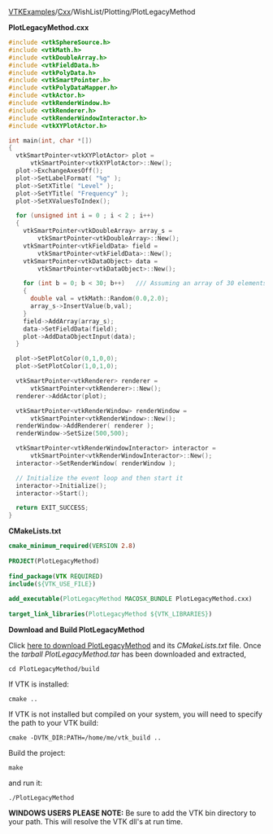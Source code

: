 [VTKExamples](Home)/[Cxx](Cxx)/WishList/Plotting/PlotLegacyMethod

**PlotLegacyMethod.cxx**
```c++
#include <vtkSphereSource.h>
#include <vtkMath.h>
#include <vtkDoubleArray.h>
#include <vtkFieldData.h>
#include <vtkPolyData.h>
#include <vtkSmartPointer.h>
#include <vtkPolyDataMapper.h>
#include <vtkActor.h>
#include <vtkRenderWindow.h>
#include <vtkRenderer.h>
#include <vtkRenderWindowInteractor.h>
#include <vtkXYPlotActor.h>

int main(int, char *[])
{
  vtkSmartPointer<vtkXYPlotActor> plot =
      vtkSmartPointer<vtkXYPlotActor>::New();
  plot->ExchangeAxesOff();
  plot->SetLabelFormat( "%g" );
  plot->SetXTitle( "Level" );
  plot->SetYTitle( "Frequency" );
  plot->SetXValuesToIndex();

  for (unsigned int i = 0 ; i < 2 ; i++)
  {
    vtkSmartPointer<vtkDoubleArray> array_s =
        vtkSmartPointer<vtkDoubleArray>::New();
    vtkSmartPointer<vtkFieldData> field =
        vtkSmartPointer<vtkFieldData>::New();
    vtkSmartPointer<vtkDataObject> data =
        vtkSmartPointer<vtkDataObject>::New();

    for (int b = 0; b < 30; b++)   /// Assuming an array of 30 elements
    {
      double val = vtkMath::Random(0.0,2.0);
      array_s->InsertValue(b,val);
    }
    field->AddArray(array_s);
    data->SetFieldData(field);
    plot->AddDataObjectInput(data);
  }

  plot->SetPlotColor(0,1,0,0);
  plot->SetPlotColor(1,0,1,0);

  vtkSmartPointer<vtkRenderer> renderer =
      vtkSmartPointer<vtkRenderer>::New();
  renderer->AddActor(plot);

  vtkSmartPointer<vtkRenderWindow> renderWindow =
      vtkSmartPointer<vtkRenderWindow>::New();
  renderWindow->AddRenderer( renderer );
  renderWindow->SetSize(500,500);

  vtkSmartPointer<vtkRenderWindowInteractor> interactor =
      vtkSmartPointer<vtkRenderWindowInteractor>::New();
  interactor->SetRenderWindow( renderWindow );

  // Initialize the event loop and then start it
  interactor->Initialize();
  interactor->Start();

  return EXIT_SUCCESS;
}
```
**CMakeLists.txt**
```cmake
cmake_minimum_required(VERSION 2.8)
 
PROJECT(PlotLegacyMethod)
 
find_package(VTK REQUIRED)
include(${VTK_USE_FILE})
 
add_executable(PlotLegacyMethod MACOSX_BUNDLE PlotLegacyMethod.cxx)
 
target_link_libraries(PlotLegacyMethod ${VTK_LIBRARIES})
```

**Download and Build PlotLegacyMethod**

Click [here to download PlotLegacyMethod](https://github.com/lorensen/VTKWikiExamplesTarballs/raw/master/PlotLegacyMethod.tar) and its *CMakeLists.txt* file.
Once the *tarball PlotLegacyMethod.tar* has been downloaded and extracted,
```
cd PlotLegacyMethod/build 
```
If VTK is installed:
```
cmake ..
```
If VTK is not installed but compiled on your system, you will need to specify the path to your VTK build:
```
cmake -DVTK_DIR:PATH=/home/me/vtk_build ..
```
Build the project:
```
make
```
and run it:
```
./PlotLegacyMethod
```
**WINDOWS USERS PLEASE NOTE:** Be sure to add the VTK bin directory to your path. This will resolve the VTK dll's at run time.


